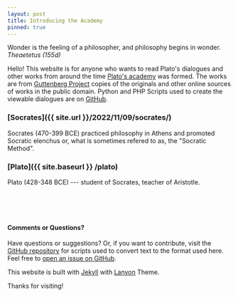 ```yaml
---
layout: post
title: Introducing the Academy
pinned: true
---
```


<p class="message">Wonder is the feeling of a philosopher, and philosophy begins in wonder. <i>Theaetetus (155d)</i></p>

Hello! This website is for anyone who wants to read Plato's dialogues and other works from around the time [Plato's academy](https://en.wikipedia.org/wiki/Platonic_Academy) was formed. The works are from
[Guttenberg Project](https://www.gutenberg.org/) copies of the originals and other online sources of works in the public domain. Python and PHP Scripts used to create the viewable dialogues are on <a href="https://github.com/insomnicles/academy">GitHub</a>.

### [Socrates]({{ site.url }}/2022/11/09/socrates/)

Socrates (470-399 BCE) practiced philosophy in Athens and promoted Socratic elenchus or, what is sometimes refered to as, the "Socratic Method".

### [Plato]({{ site.baseurl }} /plato)

Plato (428-348 BCE) --- student of Socrates, teacher of Aristotle.

<!-- ### [Aristotle](/aristotle)

Aristotle (384-322BCE) was a Greek philosopher and polymath during the Classical period in Ancient Greece. Taught by Plato, he was the founder of the Peripatetic school of philosophy within the Lyceum and the wider Aristotelian tradition. -->

<br><br><br>

#### Comments or Questions?

Have questions or suggestions? Or, if you want to contribute, visit the <a href="https://github.com/insomnicles/academy">GitHub repository</a> for scripts used to convert text to the format used here. Feel free to [open an issue on GitHub](https://github.com/insomnicles/academy).

This website is built with [Jekyll](https://jekyllrb.com) with [Lanyon](https://github.com/poole/lanyon) Theme.

Thanks for visiting!

